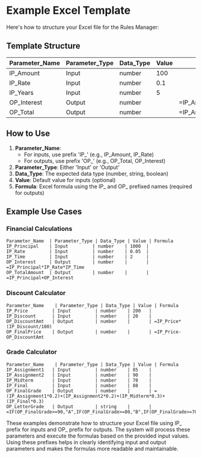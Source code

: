 # Example Excel Template

Here's how to structure your Excel file for the Rules Manager:

## Template Structure

| Parameter_Name | Parameter_Type | Data_Type | Value | Formula |
|---------------|---------------|-----------|--------|----------|
| IP_Amount     | Input         | number    | 100    |          |
| IP_Rate       | Input         | number    | 0.1    |          |
| IP_Years      | Input         | number    | 5      |          |
| OP_Interest   | Output        | number    |        | =IP_Amount*IP_Rate |
| OP_Total      | Output        | number    |        | =IP_Amount+OP_Interest*IP_Years |

## How to Use

1. **Parameter_Name**: 
   - For inputs, use prefix 'IP_' (e.g., IP_Amount, IP_Rate)
   - For outputs, use prefix 'OP_' (e.g., OP_Total, OP_Interest)
2. **Parameter_Type**: Either 'Input' or 'Output'
3. **Data_Type**: The expected data type (number, string, boolean)
4. **Value**: Default value for inputs (optional)
5. **Formula**: Excel formula using the IP_ and OP_ prefixed names (required for outputs)

## Example Use Cases

### Financial Calculations
```
Parameter_Name  | Parameter_Type | Data_Type | Value | Formula
IP_Principal    | Input         | number    | 1000  |
IP_Rate         | Input         | number    | 0.05  |
IP_Time         | Input         | number    | 2     |
OP_Interest     | Output        | number    |       | =IP_Principal*IP_Rate*IP_Time
OP_TotalAmount  | Output        | number    |       | =IP_Principal+OP_Interest
```

### Discount Calculator
```
Parameter_Name    | Parameter_Type | Data_Type | Value | Formula
IP_Price         | Input         | number    | 200   |
IP_Discount      | Input         | number    | 20    |
OP_DiscountAmt   | Output        | number    |       | =IP_Price*(IP_Discount/100)
OP_FinalPrice    | Output        | number    |       | =IP_Price-OP_DiscountAmt
```

### Grade Calculator
```
Parameter_Name    | Parameter_Type | Data_Type | Value | Formula
IP_Assignment1   | Input         | number    | 85    |
IP_Assignment2   | Input         | number    | 90    |
IP_Midterm       | Input         | number    | 78    |
IP_Final         | Input         | number    | 88    |
OP_FinalGrade    | Output        | number    |       | =(IP_Assignment1*0.2)+(IP_Assignment2*0.2)+(IP_Midterm*0.3)+(IP_Final*0.3)
OP_LetterGrade   | Output        | string    |       | =IF(OP_FinalGrade>=90,"A",IF(OP_FinalGrade>=80,"B",IF(OP_FinalGrade>=70,"C","F")))
```

These examples demonstrate how to structure your Excel file using IP_ prefix for inputs and OP_ prefix for outputs. The system will process these parameters and execute the formulas based on the provided input values. Using these prefixes helps in clearly identifying input and output parameters and makes the formulas more readable and maintainable.